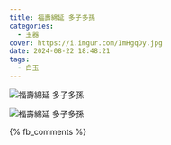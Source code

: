 ```yaml
---
title: 福壽綿延 多子多孫
categories:
  - 玉器
cover: https://i.imgur.com/ImHgqDy.jpg
date: 2024-08-22 18:48:21
tags:
  - 白玉
---
```


![福壽綿延 多子多孫](https://i.imgur.com/ZSn91aK.jpg)

![福壽綿延 多子多孫](https://i.imgur.com/ImHgqDy.jpg)

{% fb_comments %}
